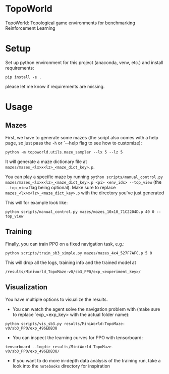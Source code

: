 # TopoWorld
TopoWorld: Topological game environments for benchmarking Reinforcement Learning

# Setup
Set up python environment for this project (anaconda, venv, etc.) and install requirements:

```shell
pip install -e .
```
please let me know if requirements are missing.

# Usage

## Mazes
First, we have to generate some mazes 
(the script also comes with a help page, so just pass the `-h` or `--help flag to see how to customize):
```shell
python -m topoworld.utils.maze_sampler --lx 5 --lz 5
```
It will generate a maze dictionary file at `mazes/mazes_<lx>x<lz>_<maze_dict_key>.p`.

You can play a specific maze by running 
`python scripts/manual_control.py mazes/mazes_<lx>x<lz>_<maze_dict_key>.p <pi> <env_idx> --top_view`
(the `--top_view` flag being optional). Make sure to replace `mazes_<lx>x<lz>_<maze_dict_key>.p` with the 
directory you've just generated

This will for example look like:
```shell
python scripts/manual_control.py mazes/mazes_10x10_71C2204D.p 40 0 --top_view
```

## Training
Finally, you can train PPO on a fixed navigation task, e.g.:
```shell
python scripts/train_sb3_simple.py mazes/mazes_4x4_527F7AFC.p 5 0
```

This will drop all the logs, training info and the trained model at
```shell
/results/Miniworld_TopoMaze-v0/sb3_PP0/exp_<experiment_key>/
```

## Visualization
You have multiple options to visualize the results. 
- You can watch the agent solve the navigation problem with 
(make sure to replace `exp_<exp_key> with the actual folder name):
```shell
python scripts/vis_sb3.py results/MiniWorld-TopoMaze-v0/sb3_PPO/exp_496EDB38
```
- You can inspect the learning curves for PPO with tensorboard:
```shell
tensorboard --logdir results/MiniWorld-TopoMaze-v0/sb3_PPO/exp_496EDB38/
```
- If you want to do more in-depth data analysis of the training run, take a look 
into the `notebooks` directory for inspiration